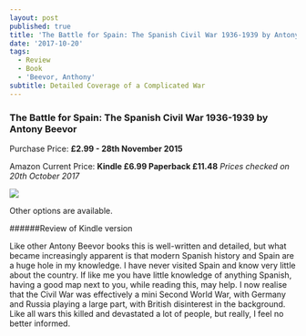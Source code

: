 ```yaml
---
layout: post
published: true
title: 'The Battle for Spain: The Spanish Civil War 1936-1939 by Antony Beevor'
date: '2017-10-20'
tags:
  - Review
  - Book
  - 'Beevor, Anthony'
subtitle: Detailed Coverage of a Complicated War
---
```


### The Battle for Spain: The Spanish Civil War 1936-1939 by Antony Beevor
Purchase Price: **£2.99 - 28th November 2015**

Amazon Current Price: **Kindle £6.99 Paperback £11.48** *Prices checked on 20th October 2017*

<a href="https://www.amazon.co.uk/gp/product/B00913O9L8/ref=as_li_ss_il?ie=UTF8&linkCode=li2&tag=jodenopublis-21&linkId=d4c8abb6d87087c48c3298fccda56c3d" target="_blank"><img border="0" src="//ws-eu.amazon-adsystem.com/widgets/q?_encoding=UTF8&ASIN=B00913O9L8&Format=_SL160_&ID=AsinImage&MarketPlace=GB&ServiceVersion=20070822&WS=1&tag=jodenopublis-21" ></a><img src="https://ir-uk.amazon-adsystem.com/e/ir?t=jodenopublis-21&l=li2&o=2&a=B00913O9L8" width="1" height="1" border="0" alt="" style="border:none !important; margin:0px !important;" />

Other options are available.

######Review of Kindle version

Like other Antony Beevor books this is well-written and detailed, but what became increasingly apparent is that modern Spanish history and Spain are a huge hole in my knowledge.  I have never visited Spain and know very little about the country.  If like me you have little knowledge of anything Spanish, having a good map next to you, while reading this, may help.  I now realise that the Civil War was effectively a mini Second World War, with Germany and Russia playing a large part, with British disinterest in the background.  Like all wars this killed and devastated a lot of people, but really, I feel no better informed.
